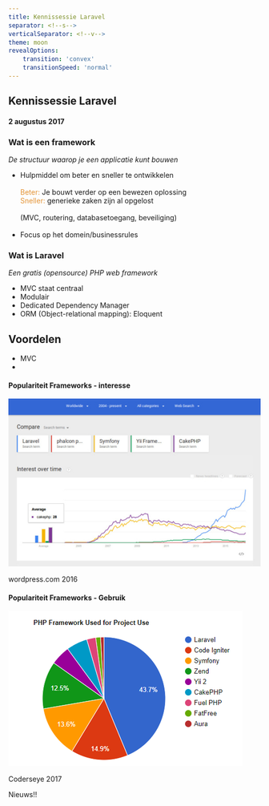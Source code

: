 ```yaml
---
title: Kennissessie Laravel
separator: <!--s-->
verticalSeparator: <!--v-->
theme: moon
revealOptions:
    transition: 'convex'
    transitionSpeed: 'normal'
---
```

## Kennissessie Laravel
#### 2 augustus 2017
<!--v-->
### Wat is een framework
*De structuur waarop je een applicatie kunt bouwen*
* Hulpmiddel om beter en sneller te ontwikkelen
<br/><br/><span style="color:#e49436">Beter:</span> Je bouwt verder op een bewezen oplossing<br/>
<span style="color:#e49436">Sneller:</span> generieke zaken zijn al opgelost<br/><br/>
(MVC, routering, databasetoegang, beveiliging)<br/><br/>
* Focus op het domein/businessrules 

<!--v-->
### Wat is Laravel
*Een gratis (opensource) PHP web framework*
* MVC staat centraal
* Modulair
* Dedicated Dependency Manager
* ORM (Object-relational mapping): Eloquent 
 
<!--v-->
## Voordelen
* MVC
* 
<!--v-->
#### Populariteit Frameworks - interesse
<img src="img/laravel-best-php-framework.jpg"/>

wordpress.com 2016
<!--v-->
#### Populariteit Frameworks - Gebruik
<img src="img/Survey coderseye PHP Frameworks 2017.png"/>

Coderseye 2017

<!--s-->
Nieuws!!
